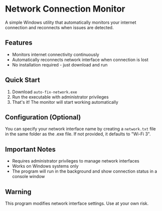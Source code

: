 # Network Connection Monitor

A simple Windows utility that automatically monitors your internet connection and reconnects when issues are detected.

## Features

- Monitors internet connectivity continuously
- Automatically reconnects network interface when connection is lost
- No installation required - just download and run

## Quick Start

1. Download `auto-fix-network.exe`
2. Run the executable with administrator privileges
3. That's it! The monitor will start working automatically

## Configuration (Optional)

You can specify your network interface name by creating a `network.txt` file in the same folder as the .exe file. If not provided, it defaults to "Wi-Fi 3".

## Important Notes

- Requires administrator privileges to manage network interfaces
- Works on Windows systems only
- The program will run in the background and show connection status in a console window

## Warning

This program modifies network interface settings. Use at your own risk.
